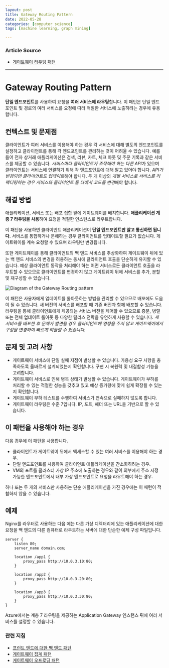 ```yaml
---
layout: post
title: Gateway Routing Pattern
date: 2022-05-28
categories: [computer science]
tags: [machine learning, graph mining]

---
```


### Article Source

* [게이트웨이 라우팅 패턴](https://docs.microsoft.com/ko-kr/azure/architecture/patterns/gateway-routing)


---

# Gateway Routing Pattern

**단일 엔드포인트**를 사용하여 요청을 **여러 서비스에 라우팅**합니다. 이 패턴은 단일 엔드포인트 및 경로의 여러 서비스를 요청에 따라 적절한 서비스에 노출하려는 경우에 유용합니다.

## 컨텍스트 및 문제점
클라이언트가 여러 서비스를 이용해야 하는 경우 각 서비스에 대해 별도의 엔드포인트를 설정하고 클라이언트를 통해 각 엔드포인트를 관리하는 것이 어려울 수 있습니다. 예를 들어 전자 상거래 애플리케이션은 검색, 리뷰, 카트, 체크 아웃 및 주문 기록과 같은 서비스를 제공할 수 있습니다. *서비스마다 클라이언트가 조작해야 하는 다른 API*가 있으며 클라이언트는 서비스에 연결하기 위해 각 엔드포인트에 대해 알고 있어야 합니다. *API가 변경되면 클라이언트도 업데이트*해야 합니다. 두 개 이상의 *개별 서비스로 서비스를 리팩터링하는 경우 서비스와 클라이언트 둘 다에서 코드를 변경*해야 합니다.

## 해결 방법
애플리케이션, 서비스 또는 배포 집합 앞에 게이트웨이를 배치합니다. **애플리케이션 계층 7 라우팅을 사용**하여 요청을 적절한 인스턴스로 라우트합니다.

이 패턴을 사용하면 클라이언트 애플리케이션이 **단일 엔드포인트만 알고 통신하면 됩니다.** 서비스를 통합하거나 분해하는 경우 클라이언트를 업데이트할 필요가 없습니다. 게이트웨이를 계속 요청할 수 있으며 라우팅만 변경됩니다.

또한 게이트웨이를 통해 클라이언트의 백 엔드 서비스를 추상화하여 게이트웨이 뒤에 있는 백 엔드 서비스의 변경을 허용하는 동시에 클라이언트 호출을 단순하게 유지할 수 있습니다. 예상 클라이언트 동작을 처리해야 하는 어떤 서비스로든 클라이언트 호출을 라우트할 수 있으므로 클라이언트를 변경하지 않고 게이트웨이 뒤에 서비스를 추가, 분할 및 재구성할 수 있습니다.

![Diagram of the Gateway Routing pattern](https://docs.microsoft.com/ko-KR/azure/architecture/patterns/_images/gateway-routing.png)

이 패턴은 사용자에게 업데이트를 롤아웃하는 방법을 관리할 수 있으므로 배포에도 도움이 될 수 있습니다. 새 버전의 서비스를 배포할 때 기존 버전과 함께 배포할 수 있습니다. 라우팅을 통해 클라이언트에게 제공되는 서비스 버전을 제어할 수 있으므로 증분, 병렬 또는 전체 업데이트 롤아웃 등 다양한 릴리스 전략을 유연하게 사용할 수 있습니다. *새 서비스를 배포한 후 문제가 발견될 경우 클라이언트에 영향을 주지 않고 게이트웨이에서 구성을 변경하여 빠르게 되돌릴 수 있습니다*.

## 문제 및 고려 사항
* 게이트웨이 서비스에 단일 실패 지점이 발생할 수 있습니다. 가용성 요구 사항을 충족하도록 올바르게 설계되었는지 확인합니다. 구현 시 복원력 및 내결함성 기능을 고려합니다.
* 게이트웨이 서비스로 인해 병목 상태가 발생할 수 있습니다. 게이트웨이가 부하를 처리할 수 있는 적절한 성능을 갖추고 있고 예상 증가량에 맞게 쉽게 확장될 수 있는지 확인합니다.
* 게이트웨이 부하 테스트를 수행하여 서비스가 연속으로 실패하지 않도록 합니다.
* 게이트웨이 라우팅은 수준 7입니다. IP, 포트, 헤더 또는 URL을 기반으로 할 수 있습니다.

## 이 패턴을 사용해야 하는 경우
다음 경우에 이 패턴을 사용합니다.

* 클라이언트가 게이트웨이 뒤에서 액세스할 수 있는 여러 서비스를 이용해야 하는 경우.
* 단일 엔드포인트를 사용하여 클라이언트 애플리케이션을 간소화하려는 경우.
* VM의 포트를 클러스터 가상 IP 주소에 노출하는 경우와 같이 외부에서 주소 지정 가능한 엔드포인트에서 내부 가상 엔드포인트로 요청을 라우트해야 하는 경우.


하나 또는 두 개의 서비스만 사용하는 단순 애플리케이션을 가진 경우에는 이 패턴이 적합하지 않을 수 있습니다.

## 예제
Nginx를 라우터로 사용하는 다음 예는 다른 가상 디렉터리에 있는 애플리케이션에 대한 요청을 백 엔드의 다른 컴퓨터로 라우트하는 서버에 대한 단순한 예제 구성 파일입니다.

```
server {
    listen 80;
    server_name domain.com;

    location /app1 {
        proxy_pass http://10.0.3.10:80;
    }

    location /app2 {
        proxy_pass http://10.0.3.20:80;
    }

    location /app3 {
        proxy_pass http://10.0.3.30:80;
    }
}
```

Azure에서는 계층 7 라우팅을 제공하는 Application Gateway 인스턴스 뒤에 여러 서비스를 설정할 수 있습니다.

### 관련 지침

* [프런트 엔드에 대한 백 엔드 패턴](https://docs.microsoft.com/ko-KR/azure/architecture/patterns/backends-for-frontends)
* [게이트웨이 집계 패턴](https://docs.microsoft.com/ko-KR/azure/architecture/patterns/gateway-aggregation)
* [게이트웨이 오프로딩 패턴](https://docs.microsoft.com/ko-KR/azure/architecture/patterns/gateway-offloading)
